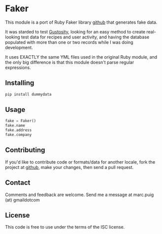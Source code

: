 Faker
=====
This module is a port of Ruby Faker library
[github](https://github.com/stympy/faker) that generates fake data.

It was starded to test [Gustosity](http://gustosity.com/), looking for
an easy method to create real-looking test data for recipes and user activity,
and having the database populated with more than one or two records while
I was doing development.

It uses EXACTLY the same YML files used in the original Ruby module, and the
only big difference is that this module doesn't parse regular expressions.


Installing
----------
```bash
pip install dummydata
```

Usage
-----
```python
fake = Faker()
fake.name
fake.address
fake.company
```

Contributing
------------
If you'd like to contribute code or formats/data for another locale, fork
the project at [github](https://github.com/mpuig/dummydata), make your changes,
then send a pull request.


Contact
-------
Comments and feedback are welcome. Send me a message at
marc.puig (at) gmaildotcom

License
-------
This code is free to use under the terms of the ISC license.


